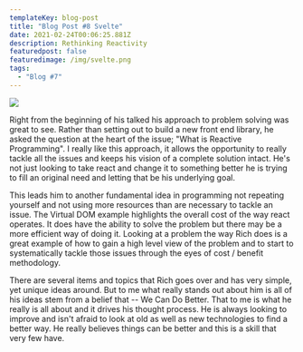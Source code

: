 ```yaml
---
templateKey: blog-post
title: "Blog Post #8 Svelte"
date: 2021-02-24T00:06:25.881Z
description: Rethinking Reactivity
featuredpost: false
featuredimage: /img/svelte.png
tags:
  - "Blog #7"
---
```

![](/img/svelte2.png)



Right from the beginning of his talked his approach to problem solving was great to see. Rather than setting out to build a new front end library, he asked the question at the heart of the issue; "What is Reactive Programming". I really like this approach, it allows the opportunity to really tackle all the issues and keeps his vision of a complete solution intact. He's not just looking to take react and change it to something better he is trying to fill an original need and letting that be his underlying goal.

This leads him to another fundamental idea in programming not repeating yourself and not using more resources than are necessary to tackle an issue. The Virtual DOM example highlights the overall cost of the way react operates. It does have the ability to solve the problem but there may be a more efficient way of doing it. Looking at a problem the way Rich does is a great example of how to gain a high level view of the problem and to start to systematically tackle those issues through the eyes of cost / benefit methodology.

There are several items and topics that Rich goes over and has very simple, yet unique ideas around. But to me what really stands out about him is all of his ideas stem from a belief that -- We Can Do Better. That to me is what he really is all about and it drives his thought process. He is always looking to improve and isn't afraid to look at old as well as new technologies to find a better way. He really believes things can be better and this is a skill that very few have.
